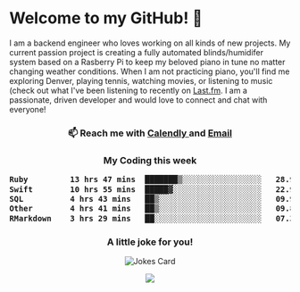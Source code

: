 <h1> Welcome to my GitHub! 👋 </h1>


  I am a backend engineer who loves working on all kinds of new projects. My current passion project is creating a fully automated blinds/humidifer system based on a Rasberry Pi to keep my beloved piano in tune no matter changing weather conditions. When I am not practicing piano, you'll find me exploring Denver, playing tennis, watching movies, or listening to music (check out what I've been listening to recently on [Last.fm](https://www.last.fm/user/mballa000). I am a passionate, driven developer and would love to connect and chat with everyone!

<h3 align = "center"> 📫 Reach me with <a href = "https://calendly.com/msbrandt00/30min"> Calendly </a> and <a href="mailto:msbrandt00@gmail.com">Email</a> 
 </h3>


 
<div align = "center"
[![Anurag's GitHub stats](https://github-readme-stats.vercel.app/api?username=mbrandt00)](https://github.com/anuraghazra/github-readme-stats)
          </div>
<h3 align="center">
  My Coding this week
<!--START_SECTION:waka-->

```txt
Ruby         13 hrs 47 mins  ███████▒░░░░░░░░░░░░░░░░░   28.95 %
Swift        10 hrs 55 mins  █████▓░░░░░░░░░░░░░░░░░░░   22.93 %
SQL          4 hrs 43 mins   ██▒░░░░░░░░░░░░░░░░░░░░░░   09.90 %
Other        4 hrs 41 mins   ██▒░░░░░░░░░░░░░░░░░░░░░░   09.86 %
RMarkdown    3 hrs 29 mins   ██░░░░░░░░░░░░░░░░░░░░░░░   07.34 %
```

<!--END_SECTION:waka-->

### A little joke for you!

![Jokes Card](https://readme-jokes.vercel.app/api?hideBorder)

<a href="https://www.linkedin.com/in/mbrandt00/"><img src="https://img.shields.io/badge/linkedin-%230077B5.svg?&style=for-the-badge&logo=linkedin&logoColor=white" /></a>
